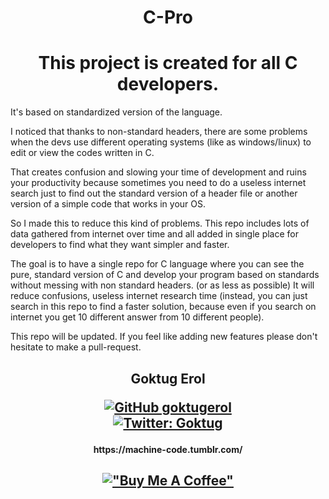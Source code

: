 <h1 align='center'>  C-Pro </h1>

<h1 align='center'> This project is created for all C developers. </h1> 
It's based on standardized version of the language.

I noticed that thanks to non-standard headers, there are some problems when the devs use different operating systems (like as windows/linux) 
to edit or view the codes written in C.

That creates confusion and slowing your time of development and ruins your productivity because sometimes you need to do a useless internet search just to find out the standard version of a header file or another version of a simple code that works in your OS.

So I made this to reduce this kind of problems.
This repo includes lots of data gathered from internet over time and all added in single place for developers to find what they want simpler and faster. 


The goal is to have a single repo for C language where you can see the pure, standard version of C and develop your program based on standards without messing with non standard headers. (or as less as possible)
It will reduce confusions, useless internet research time (instead, you can just search in this repo to find a faster solution, because even if you search on internet you get 10 different answer from 10 different people).


This repo will be updated. If you feel like adding new features please don't hesitate to make a pull-request.


<h2 align='center'>
Goktug Erol

[![GitHub goktugerol](https://img.shields.io/badge/GitHub-100000?style=for-the-badge&logo=github&logoColor=white)](https://github.com/goktugerol)  
[![Twitter: Goktug](https://img.shields.io/badge/Twitter-1DA1F2?style=for-the-badge&logo=twitter&logoColor=white)](https://twitter.com/ge_dev_) </h2>
  
<h4 align='center'>
<h4 align='center'>
https://machine-code.tumblr.com/ </h4>

<h2 align='center'>

[!["Buy Me A Coffee"](https://www.buymeacoffee.com/assets/img/custom_images/orange_img.png)](https://www.buymeacoffee.com/cyber9unk) </h2>

